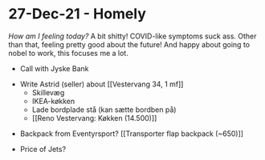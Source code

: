# 27-Dec-21 - Homely
*How am I feeling today?*
A bit shitty! COVID-like symptoms suck ass. Other than that, feeling pretty good about the future! And happy about going to nobel to work, this focuses me a lot.

- Call with Jyske Bank

* Write Astrid (seller) about [[Vestervang 34, 1 mf]]
	* Skillevæg
	* IKEA-køkken
	* Lade bordplade stå (kan sætte bordben på)
	* [[Reno Vestervang: Køkken (14.500)]]

- Backpack from Eventyrsport? [[Transporter flap backpack (~650)]]

* Price of Jets?


<!-- #home/daily -->

<!-- {BearID:A58E1B9C-16E9-4BD1-944C-99CBD58516A4-17399-000001FE9D38C3A4} -->
